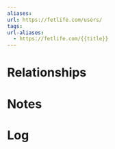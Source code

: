 ```yaml
---
aliases: 
url: https://fetlife.com/users/
tags: 
url-aliases:
  - https://fetlife.com/{{title}}
---
```

# Relationships
# Notes
# Log
